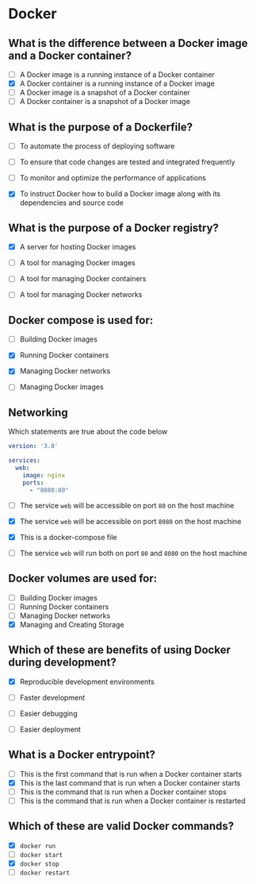 # Docker

## What is the difference between a Docker image and a Docker container?

- [ ] A Docker image is a running instance of a Docker container
- [x] A Docker container is a running instance of a Docker image
- [ ] A Docker image is a snapshot of a Docker container
- [ ] A Docker container is a snapshot of a Docker image

## What is the purpose of a Dockerfile?

- [ ] To automate the process of deploying software
- [ ] To ensure that code changes are tested and integrated frequently
- [ ] To monitor and optimize the performance of applications
- [x] To instruct Docker how to build a Docker image along with its dependencies and source code


## What is the purpose of a Docker registry?

- [x] A server for hosting Docker images
- [ ] A tool for managing Docker images
- [ ] A tool for managing Docker containers
- [ ] A tool for managing Docker networks


## Docker compose is used for:

- [ ] Building Docker images
- [x] Running Docker containers
- [x] Managing Docker networks
- [ ] Managing Docker images


## Networking

Which statements are true about the code below

```yaml 
version: '3.8'

services:
  web:
    image: nginx
    ports:
      - "8080:80"
```

- [ ] The service `web` will be accessible on port `80` on the host machine
- [x] The service `web` will be accessible on port `8080` on the host machine
- [x] This is a docker-compose file
- [ ] The service `web` will run both on port `80` and `8080` on the host machine


## Docker volumes are used for:

- [ ] Building Docker images
- [ ] Running Docker containers
- [ ] Managing Docker networks
- [x] Managing and Creating Storage

## Which of these are benefits of using Docker during development?

- [x] Reproducible development environments
- [ ] Faster development
- [ ] Easier debugging
- [ ] Easier deployment


## What is a Docker entrypoint?

- [ ] This is the first command that is run when a Docker container starts
- [x] This is the last command that is run when a Docker container starts
- [ ] This is the command that is run when a Docker container stops
- [ ] This is the command that is run when a Docker container is restarted

## Which of these are valid Docker commands?

- [x] `docker run`
- [ ] `docker start`
- [x] `docker stop`
- [ ] `docker restart`
